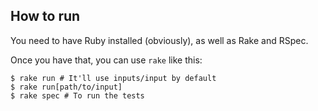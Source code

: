 ## How to run
You need to have Ruby installed (obviously), as well as Rake and RSpec.

Once you have that, you can use `rake` like this:

``` shellsession
$ rake run # It'll use inputs/input by default
$ rake run[path/to/input]
$ rake spec # To run the tests
```

